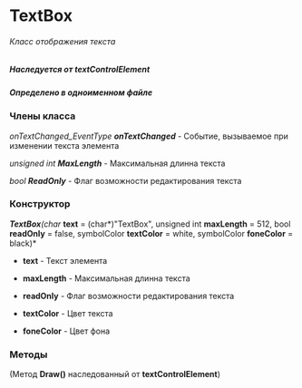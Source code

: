 # TextBox
###### Класс отображения текста
##### Наследуется от textControlElement 
##### Определено в одноименном файле


### Члены класса

*onTextChanged_EventType **onTextChanged*** - Событие, вызываемое при изменении текста элемента

*unsigned int **MaxLength*** - Максимальная длинна текста

*bool **ReadOnly*** - Флаг возможности редактирования текста


### Конструктор

****TextBox***(char* **text** = (char*)"TextBox", unsigned int **maxLength** = 512, bool **readOnly** = false, symbolColor **textColor** = white, symbolColor **foneColor** = black)*

* **text** - Текст элемента

* **maxLength** - Максимальная длинна текста

* **readOnly** - Флаг возможности редактирования текста

* **textColor** - Цвет текста

* **foneColor** - Цвет фона


### Методы

(Метод **Draw()** наследованный от **textControlElement**)
